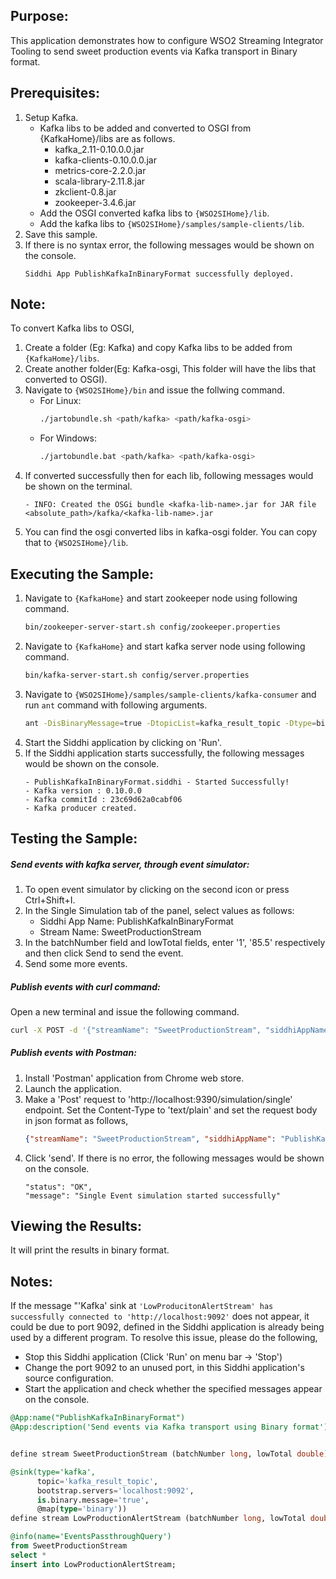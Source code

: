 ## Purpose:
This application demonstrates how to configure WSO2 Streaming Integrator Tooling to send sweet production events via Kafka transport in Binary format.

## Prerequisites:
1. Setup Kafka.
	* Kafka libs to be added and converted to OSGI from {KafkaHome}/libs are as follows.
		* kafka_2.11-0.10.0.0.jar
		* kafka-clients-0.10.0.0.jar
		* metrics-core-2.2.0.jar
		* scala-library-2.11.8.jar
		* zkclient-0.8.jar
		* zookeeper-3.4.6.jar
	*  Add the OSGI converted kafka libs to `{WSO2SIHome}/lib`.
	*  Add the kafka libs to `{WSO2SIHome}/samples/sample-clients/lib`.
2. Save this sample.
3. If there is no syntax error, the following messages would be shown on the console.
	```
	Siddhi App PublishKafkaInBinaryFormat successfully deployed.
	```

## Note:
To convert Kafka libs to OSGI,
1. Create a folder (Eg: Kafka) and copy Kafka libs to be added from `{KafkaHome}/libs`.
2. Create another folder(Eg: Kafka-osgi, This folder will have the libs that converted to OSGI).
3. Navigate to `{WSO2SIHome}/bin` and issue the follwing command.
	* For Linux:
		```bash
		./jartobundle.sh <path/kafka> <path/kafka-osgi>
		```
	* For Windows:
		```bash
		./jartobundle.bat <path/kafka> <path/kafka-osgi>
		```
4. If converted successfully then for each lib, following messages would be shown on the terminal.
	```
	- INFO: Created the OSGi bundle <kafka-lib-name>.jar for JAR file <absolute_path>/kafka/<kafka-lib-name>.jar
	```
5. You can find the osgi converted libs in kafka-osgi folder. You can copy that to `{WSO2SIHome}/lib`.

## Executing the Sample:
1. Navigate to `{KafkaHome}` and start zookeeper node using following command.
	```bash
	bin/zookeeper-server-start.sh config/zookeeper.properties
	```
2. Navigate to `{KafkaHome}` and start kafka server node using following command.
	```bash
	bin/kafka-server-start.sh config/server.properties
	```
3. Navigate to `{WSO2SIHome}/samples/sample-clients/kafka-consumer` and run `ant` command with following arguments.
	```bash
	ant -DisBinaryMessage=true -DtopicList=kafka_result_topic -Dtype=binary
	```
4. Start the Siddhi application by clicking on 'Run'.
5. If the Siddhi application starts successfully, the following messages would be shown on the console.
	```
	- PublishKafkaInBinaryFormat.siddhi - Started Successfully!
	- Kafka version : 0.10.0.0
	- Kafka commitId : 23c69d62a0cabf06
	- Kafka producer created.
	```

## Testing the Sample:
##### Send events with kafka server, through event simulator:

1. To open event simulator by clicking on the second icon or press Ctrl+Shift+I.
2. In the Single Simulation tab of the panel, select values as follows:
	* Siddhi App Name: PublishKafkaInBinaryFormat
	* Stream Name: SweetProductionStream
3. In the batchNumber field and lowTotal fields, enter '1', '85.5' respectively and then click Send to send the event.
4. Send some more events.

##### Publish events with curl command:
Open a new terminal and issue the following command.
```bash
curl -X POST -d '{"streamName": "SweetProductionStream", "siddhiAppName": "PublishKafkaInBinaryFormat", "data": [1, 85.5]}' http://localhost:9390/simulation/single -H 'content-type: text/plain'
```

##### Publish events with Postman:
1. Install 'Postman' application from Chrome web store.
2. Launch the application.
3. Make a 'Post' request to 'http://localhost:9390/simulation/single' endpoint. Set the Content-Type to 'text/plain' and set the request body in json format as follows,
	```json
	{"streamName": "SweetProductionStream", "siddhiAppName": "PublishKafkaInBinaryFormat","data": [1, 85.5]}
	```
4. Click 'send'. If there is no error, the following messages would be shown on the console.
	```
	"status": "OK",
	"message": "Single Event simulation started successfully"
	```

## Viewing the Results:
It will print the results in binary format.

## Notes:
If the message "'Kafka' sink at `'LowProducitonAlertStream' has successfully connected to 'http://localhost:9092'` does not appear, it could be due to port 9092, defined in the Siddhi application is already being used by a different program. To resolve this issue, please do the following,
* Stop this Siddhi application (Click 'Run' on menu bar -> 'Stop')
* Change the port 9092 to an unused port, in this Siddhi application's source configuration.
* Start the application and check whether the specified messages appear on the console.

```sql
@App:name("PublishKafkaInBinaryFormat")
@App:description('Send events via Kafka transport using Binary format')


define stream SweetProductionStream (batchNumber long, lowTotal double);

@sink(type='kafka',
      topic='kafka_result_topic',
      bootstrap.servers='localhost:9092',
      is.binary.message='true',
      @map(type='binary'))
define stream LowProductionAlertStream (batchNumber long, lowTotal double);

@info(name='EventsPassthroughQuery')
from SweetProductionStream
select *
insert into LowProductionAlertStream;
```